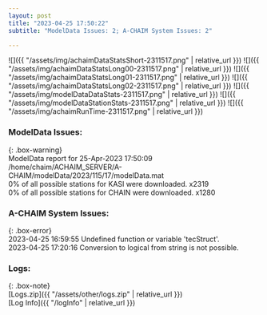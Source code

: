 ```yaml
---
layout: post
title: "2023-04-25 17:50:22"
subtitle: "ModelData Issues: 2; A-CHAIM System Issues: 2"

---
```


![]({{ "/assets/img/achaimDataStatsShort-2311517.png" | relative_url }})
![]({{ "/assets/img/achaimDataStatsLong00-2311517.png" | relative_url }})
![]({{ "/assets/img/achaimDataStatsLong01-2311517.png" | relative_url }})
![]({{ "/assets/img/achaimDataStatsLong02-2311517.png" | relative_url }})
![]({{ "/assets/img/modelDataDataStats-2311517.png" | relative_url }})
![]({{ "/assets/img/modelDataStationStats-2311517.png" | relative_url }})
![]({{ "/assets/img/achaimRunTime-2311517.png" | relative_url }})


### ModelData Issues:  
  
{: .box-warning}  
 ModelData report for 25-Apr-2023 17:50:09   
 /home/chaim/ACHAIM_SERVER/A-CHAIM/modelData/2023/115/17/modelData.mat   
 0% of all possible stations for KASI were downloaded. x2319   
 0% of all possible stations for CHAIN were downloaded. x1280   
  
### A-CHAIM System Issues:  
  
{: .box-error}  
2023-04-25 16:59:55 Undefined function or variable 'tecStruct'.  
2023-04-25 17:20:16 Conversion to logical from string is not possible.  

### Logs:  
  
{: .box-note}  
[Logs.zip]({{ "/assets/other/logs.zip" | relative_url }})  
[Log Info]({{ "/logInfo" | relative_url }})  
